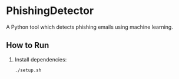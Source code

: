 # PhishingDetector  
A Python tool which detects phishing emails using machine learning.

## How to Run
1. Install dependencies:
   ```bash
   ./setup.sh
